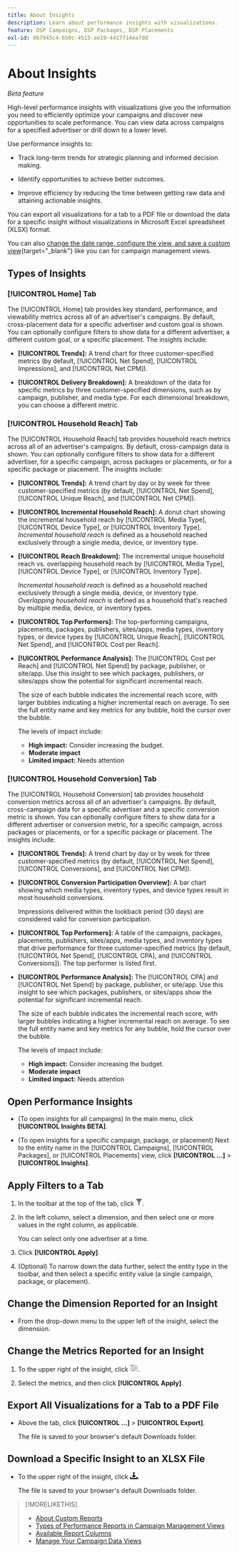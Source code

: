 ```yaml
---
title: About Insights
description: Learn about performance insights with visualizations.
feature: DSP Campaigns, DSP Packages, DSP Placements
exl-id: 0b7943c4-650c-4515-ae19-4417714ea7dd
---
```

# About Insights

*Beta feature*

High-level performance insights with visualizations give you the information you need to efficiently optimize your campaigns and discover new opportunities to scale performance. You can view data across campaigns for a specified advertiser or drill down to a lower level.

Use performance insights to:

* Track long-term trends for strategic planning and informed decision making.

* Identify opportunities to achieve better outcomes.

* Improve efficiency by reducing the time between getting raw data and attaining actionable insights.

You can export all visualizations for a tab to a PDF file or download the data for a specific insight without visualizations in Microsoft Excel spreadsheet (XLSX) format.

You can also [change the date range, configure the view, and save a custom view](/help/dsp/campaign-management/reports/campaign-data-views-manage.md){target="_blank"} like you can for campaign management views.

## Types of Insights

### [!UICONTROL Home] Tab

The [!UICONTROL Home] tab provides key standard, performance, and viewability metrics across all of an advertiser's campaigns. By default, cross-placement data for a specific advertiser and custom goal is shown. You can optionally configure filters to show data for a different advertiser, a different custom goal, or a specific placement. <!-- I don't see campaigns or packages anymore:  You can optionally configure filters to show data for a different advertiser or data for only specific campaigns, packages, custom goals, and placements. --> The insights include:

* **[!UICONTROL Trends]:** A trend chart for three customer-specified metrics (by default, [!UICONTROL Net Spend], [!UICONTROL Impressions], and [!UICONTROL Net CPM]).

* **[!UICONTROL Delivery Breakdown]:** A breakdown of the data for specific metrics by three customer-specified dimensions, such as by campaign, publisher, and media type. For each dimensional breakdown, you can choose a different metric.

### [!UICONTROL Household Reach] Tab

The [!UICONTROL Household Reach] tab provides household reach metrics across all of an advertiser's campaigns. By default, cross-campaign data is shown. You can optionally configure filters to show data for a different advertiser, for a specific campaign, across packages or placements, or for a specific package or placement. The insights include:

* **[!UICONTROL Trends]:** A trend chart by day or by week for three customer-specified metrics (by default, [!UICONTROL Net Spend], [!UICONTROL Unique Reach], and [!UICONTROL Net CPM]).

* **[!UICONTROL Incremental Household Reach]:** A donut chart showing the incremental household reach by [!UICONTROL Media Type], [!UICONTROL Device Type], or [!UICONTROL Inventory Type]. *Incremental household reach* is defined as a household reached exclusively through a single media, device, or inventory type.

* **[!UICONTROL Reach Breakdown]:** The incremental unique household reach vs. overlapping household reach by [!UICONTROL Media Type], [!UICONTROL Device Type], or [!UICONTROL Inventory Type].

  *Incremental household reach* is defined as a household reached exclusively through a single media, device, or inventory type. *Overlapping household reach* is defined as a household that's reached by multiple media, device, or inventory types.
  
* **[!UICONTROL Top Performers]:** The top-performing campaigns, placements, packages, publishers, sites/apps, media types, inventory types, or device types by [!UICONTROL Unique Reach], [!UICONTROL Net Spend], and [!UICONTROL Cost per Reach].

* **[!UICONTROL Performance Analysis]:** The [!UICONTROL Cost per Reach] and [!UICONTROL Net Spend] by package, publisher, or site/app. Use this insight to see which packages, publishers, or sites/apps show the potential for significant incremental reach.

  The size of each bubble indicates the incremental reach score, with larger bubbles indicating a higher incremental reach on average. To see the full entity name and key metrics for any bubble, hold the cursor over the bubble.

  The levels of impact include:

  * **High impact:** Consider increasing the budget.
  * **Moderate impact**
  * **Limited impact:** Needs attention

### [!UICONTROL Household Conversion] Tab

The [!UICONTROL Household Conversion] tab provides household conversion metrics across all of an advertiser's campaigns<!-- active only? -->. By default, cross-campaign data for a specific advertiser and a specific conversion metric is shown. You can optionally configure filters to show data for a different advertiser or conversion metric, for a specific campaign, across packages or placements, or for a specific package or placement. The insights include:

* **[!UICONTROL Trends]:** A trend chart by day or by week for three customer-specified metrics (by default, [!UICONTROL Net Spend], [!UICONTROL Conversions], and [!UICONTROL Net CPM]).

* **[!UICONTROL Conversion Participation Overview]:** A bar chart showing which media types, inventory types, and device types result in most household conversions. 

  Impressions delivered within the lookback period (30 days) are considered valid for conversion participation.

* **[!UICONTROL Top Performers]:** A table of the campaigns, packages, placements, publishers, sites/apps, media types, and inventory types that drive performance for three customer-specified metrics (by default, [!UICONTROL Net Spend], [!UICONTROL CPA], and [!UICONTROL Conversions]). The top performer is listed first.

* **[!UICONTROL Performance Analysis]:** The [!UICONTROL CPA] and [!UICONTROL Net Spend] by package, publisher, or site/app. Use this insight to see which packages, publishers, or sites/apps show the potential for significant incremental reach.

  The size of each bubble indicates the incremental reach score, with larger bubbles indicating a higher incremental reach on average. To see the full entity name and key metrics for any bubble, hold the cursor over the bubble.

  The levels of impact include:

  * **High impact:** Consider increasing the budget.
  * **Moderate impact**
  * **Limited impact:** Needs attention

## Open Performance Insights

* (To open insights for all campaigns) In the main menu, click **[!UICONTROL Insights BETA]**.

* (To open insights for a specific campaign, package, or placement) Next to the entity name in the [!UICONTROL Campaigns], [!UICONTROL Packages], or [!UICONTROL Placements] view, click **[!UICONTROL ...]** > **[!UICONTROL Insights]**.

## Apply Filters to a Tab

1. In the toolbar at the top of the tab, click ![Filter button](/help/dsp/assets/filter.png).

1. In the left column, select a dimension, and then select one or more values in the right column, as applicable.

   You can select only one advertiser at a time.

1. Click **[!UICONTROL Apply]**.

1. (Optional) To narrow down the data further, select the entity type in the toolbar, and then select a specific entity value (a single campaign, package, or placement).

## Change the Dimension Reported for an Insight

* From the drop-down menu to the upper left of the insight, select the dimension.

## Change the Metrics Reported for an Insight

1. To the upper right of the insight, click ![Metric settings](/help/dsp/assets/metric-settings.png "Metric settings").

1. Select the metrics, and then click **[!UICONTROL Apply]**.

## Export All Visualizations for a Tab to a PDF File

* Above the tab, click **[!UICONTROL ...]** > **[!UICONTROL Export]**.

  The file is saved to your browser's default Downloads folder.

## Download a Specific Insight to an XLSX File

* To the upper right of the insight, click ![Download](/help/creative/assets/download.png "Download").

  The file is saved to your browser's default Downloads folder.

>[!MORELIKETHIS]
>
>* [About Custom Reports](/help/dsp/reports/report-about.md)
>* [Types of Performance Reports in Campaign Management Views](/help/dsp/campaign-management/reports/campaign-reports-about.md)
>* [Available Report Columns](/help/dsp/reports/report-columns.md)
>* [Manage Your Campaign Data Views](/help/dsp/campaign-management/reports/campaign-data-views-manage.md)
